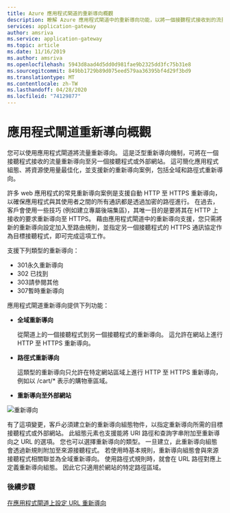 ```yaml
---
title: Azure 應用程式閘道的重新導向概觀
description: 瞭解 Azure 應用程式閘道中的重新導向功能，以將一個接聽程式接收到的流量重新導向至另一個接聽程式或外部網站。
services: application-gateway
author: amsriva
ms.service: application-gateway
ms.topic: article
ms.date: 11/16/2019
ms.author: amsriva
ms.openlocfilehash: 5943d8aad4d5dd0d981fae9b2325dd3fc75b31e8
ms.sourcegitcommit: 849bb1729b89d075eed579aa36395bf4d29f3bd9
ms.translationtype: MT
ms.contentlocale: zh-TW
ms.lasthandoff: 04/28/2020
ms.locfileid: "74129877"
---
```

# <a name="application-gateway-redirect-overview"></a>應用程式閘道重新導向概觀

您可以使用應用程式閘道將流量重新導向。  這是泛型重新導向機制，可將在一個接聽程式接收的流量重新導向至另一個接聽程式或外部網站。 這可簡化應用程式組態、將資源使用量最佳化，並支援新的重新導向案例，包括全域和路徑式重新導向。

許多 web 應用程式的常見重新導向案例是支援自動 HTTP 至 HTTPS 重新導向，以確保應用程式與其使用者之間的所有通訊都是透過加密的路徑進行。 在過去，客戶會使用一些技巧 (例如建立專屬後端集區)，其唯一目的是要將其在 HTTP 上接收的要求重新導向至 HTTPS。 藉由應用程式閘道中的重新導向支援，您只需將新的重新導向設定加入至路由規則，並指定另一個接聽程式的 HTTPS 通訊協定作為目標接聽程式，即可完成這項工作。

支援下列類型的重新導向：

- 301永久重新導向
- 302 已找到
- 303請參閱其他
- 307暫時重新導向

應用程式閘道重新導向提供下列功能：

-  **全域重新導向**

   從閘道上的一個接聽程式到另一個接聽程式的重新導向。 這允許在網站上進行 HTTP 至 HTTPS 重新導向。
- **路徑式重新導向**

   這類型的重新導向只允許在特定網站區域上進行 HTTP 至 HTTPS 重新導向，例如以 /cart/* 表示的購物車區域。
- **重新導向至外部網站**

![重新導向](./media/redirect-overview/redirect.png)

有了這項變更，客戶必須建立新的重新導向組態物件，以指定重新導向所需的目標接聽程式或外部網站。 此組態元素也支援能將 URI 路徑和查詢字串附加至重新導向之 URL 的選項。 您也可以選擇重新導向的類型。 一旦建立，此重新導向組態會透過新規則附加至來源接聽程式。 若使用時基本規則，重新導向組態會與來源接聽程式相關聯並為全域重新導向。 使用路徑式規則時，就會在 URL 路徑對應上定義重新導向組態。 因此它只適用於網站的特定路徑區域。

### <a name="next-steps"></a>後續步驟

[在應用程式閘道上設定 URL 重新導向](tutorial-url-redirect-powershell.md)
